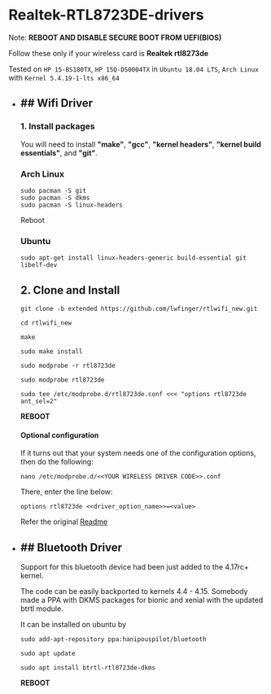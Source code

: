 # Realtek-RTL8723DE-drivers

Note:
**REBOOT AND DISABLE SECURE BOOT FROM UEFI(BIOS)**

Follow these only if your wireless card is **Realtek rtl8273de**

Tested on ``HP 15-BS180TX``, ``HP 15Q-DS0004TX`` in ``Ubuntu 18.04 LTS``, ``Arch Linux`` with ``Kernel 5.4.19-1-lts x86_64``

- ## ## Wifi Driver

    ### 1. Install packages
    You will need to install **"make"**, **"gcc"**, **"kernel headers"**, **"kernel build essentials"**, and **"git"**.

    ### Arch Linux
    ```
    sudo pacman -S git
    sudo pacman -S dkms
    sudo pacman -S linux-headers
    ```
    Reboot

    ### Ubuntu

    ```
    sudo apt-get install linux-headers-generic build-essential git libelf-dev
    ```
  
  ## 2. Clone and Install

    ```
    git clone -b extended https://github.com/lwfinger/rtlwifi_new.git
    ```

    ```
    cd rtlwifi_new

    make

    sudo make install

    sudo modprobe -r rtl8723de

    sudo modprobe rtl8723de

    sudo tee /etc/modprobe.d/rtl8723de.conf <<< "options rtl8723de ant_sel=2"
    ```

  **REBOOT**

  #### Optional configuration

  If it turns out that your system needs one of the configuration options, then do the following:

  `nano /etc/modprobe.d/<<YOUR WIRELESS DRIVER CODE>>.conf`

  There, enter the line below:

  ```
  options rtl8723de <<driver_option_name>>=<value>
  ```

  Refer the original [Readme](https://github.com/lwfinger/rtlwifi_new)

- ## ## Bluetooth Driver

  Support for this bluetooth device had been just added to the 4.17rc+ kernel.

  The code can be easily backported to kernels 4.4 - 4.15. Somebody made a PPA with DKMS packages for bionic and xenial with the updated btrtl module.

  It can be installed on ubuntu by

  ```
  sudo add-apt-repository ppa:hanipouspilot/bluetooth

  sudo apt update

  sudo apt install btrtl-rtl8723de-dkms
  ```

  **REBOOT**